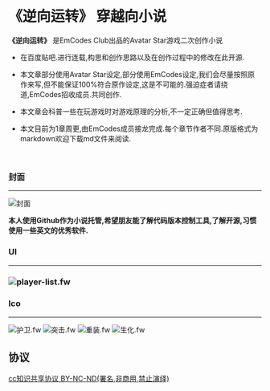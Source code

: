 # **《逆向运转》** 穿越向小说 

**《逆向运转》** 是EmCodes Club出品的Avatar Star游戏二次创作小说

- 在百度贴吧.进行连载,构思和创作思路以及在创作过程中的修改在此开源.

- 本文章部分使用Avatar Star设定,部分使用EmCodes设定,我们会尽量按照原作来写,但不能保证100%符合原作设定,这是不可能的.强迫症者请绕道,EmCodes招收成员.共同创作.

- 本文章会科普一些在玩游戏时对游戏原理的分析,不一定正确但值得思考.

- 本文目前为1章周更,由EmCodes成员接龙完成.每个章节作者不同.原版格式为markdown欢迎下载md文件来阅读.

  ​

### 封面

---

![封面](https://raw.githubusercontent.com/EmCodesStudio/book-AS.ReverseRun/dev/face/1face.png)



**本人使用Github作为小说托管,希望朋友能了解代码版本控制工具,了解开源,习惯使用一些英文的优秀软件.**



### UI

---

###  ![player-list.fw](https://raw.githubusercontent.com/EmCodesStudio/book-AS.ReverseRun/dev/ui/player-list.fw.png)



### Ico

---


![护卫.fw](https://raw.githubusercontent.com/EmCodesStudio/book-AS.ReverseRun/dev/ico/护卫.fw.png) ![突击.fw](https://raw.githubusercontent.com/EmCodesStudio/book-AS.ReverseRun/dev/ico/突击.fw.png) ![重装.fw](https://raw.githubusercontent.com/EmCodesStudio/book-AS.ReverseRun/dev/ico/重装.fw.png) ![生化.fw](https://raw.githubusercontent.com/EmCodesStudio/book-AS.ReverseRun/dev/ico/生化.fw.png)

## 协议

[cc知识共享协议 BY-NC-ND(署名,非商用,禁止演绎)](https://creativecommons.org/licenses/by-nc-nd/3.0/deed.zh)